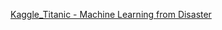 [Kaggle_Titanic - Machine Learning from Disaster]([https://www.kaggle.com/datasets/nani123456789/taxi-trip-fare-prediction/data](https://www.kaggle.com/competitions/titanic)https://www.kaggle.com/competitions/titanic)
